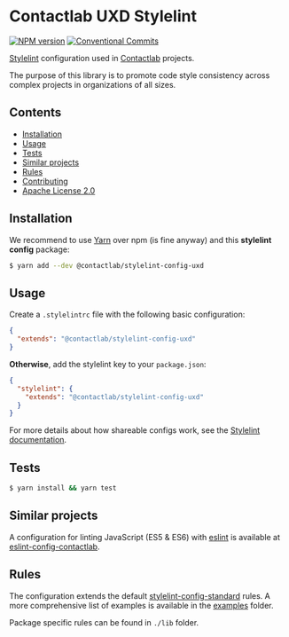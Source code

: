 # Contactlab UXD Stylelint
[![NPM version](https://img.shields.io/npm/v/@contactlab/stylelint-config-uxd.svg)](https://www.npmjs.com/package/@contactlab/stylelint-config-uxd)
[![Conventional Commits](https://img.shields.io/badge/Conventional%20Commits-1.0.0-yellow.svg)](https://conventionalcommits.org)

[Stylelint](http://stylelint.io/) configuration used in [Contactlab](https://github.com/contactlab) projects.

The purpose of this library is to promote code style consistency across complex projects in organizations of all sizes.

## Contents
- [Installation](#installation)
- [Usage](#usage)
- [Tests](#tests)
- [Similar projects](#similar-projects)
- [Rules](#rules)
- [Contributing](./CONTRIBUTING.md)
- [Apache License 2.0](http://opensource.org/licenses/MIT)

## Installation
We recommend to use [Yarn](https://yarnpkg.com/lang/en/docs/install/) over npm (is fine anyway) and this **stylelint config** package:

```bash
$ yarn add --dev @contactlab/stylelint-config-uxd
```

## Usage
Create a `.stylelintrc` file with the following basic configuration:

```json
{
  "extends": "@contactlab/stylelint-config-uxd"
}
```

**Otherwise**, add the stylelint key to your `package.json`:

```json
{
  "stylelint": {
    "extends": "@contactlab/stylelint-config-uxd"
  }
}
```

For more details about how shareable configs work, see the [Stylelint documentation](https://stylelint.io/user-guide/configuration/#extends).

## Tests
```bash
$ yarn install && yarn test
```

## Similar projects
A configuration for linting JavaScript (ES5 & ES6) with [eslint](http://eslint.org/) is available at [eslint-config-contactlab](https://github.com/contactlab/eslint-config-contactlab).

## Rules
The configuration extends the default [stylelint-config-standard](https://github.com/stylelint/stylelint-config-standard) rules. A more comprehensive list of examples is available in the [examples](https://github.com/contactlab/stylelint-config-uxd/tree/master/examples) folder.

Package specific rules can be found in `./lib` folder.